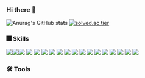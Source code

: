 ### Hi there 👋
![Anurag's GitHub stats](https://github-readme-stats.vercel.app/api?username=juhyemi&show_icons=true&theme=radical) [![solved.ac tier](http://mazassumnida.wtf/api/generate_badge?boj=rlawngp124)](https://solved.ac/rlawngp124)
### 🎆 Skills

<img src="https://img.shields.io/badge/IntelliJ_IDEA-000000?style=flat&logo=intellij-idea&logoColor=white"><img src="https://img.shields.io/badge/GitHub-FFCCCC?style=flat&logo=GitHub&logoColor=white"><img src="https://img.shields.io/badge/Google_Drive-CC6699?style=flat&logo=google-drive&logoColor=white">
<img src="https://img.shields.io/badge/Java-007396?style=flat&logo=OpenJDK&logoColor=white">
<img src="https://img.shields.io/badge/Spring Boot-6DB33F?style=flat&logo=Spring Boot&logoColor=white">
<img src="https://img.shields.io/badge/JavaScript-F7DF1E?style=flat&logo=Javascript&logoColor=white">
<img src="https://img.shields.io/badge/HTML5-E34F26?style=flat-square&logo=html5&logoColor=white"/>
<img src="https://img.shields.io/badge/CSS-1572B6?style=flat&logo=css3&logoColor=white">
<img src="https://img.shields.io/badge/JSP-CC6699?style=flat&logo=Jsp&logoColor=white">
<img src="https://img.shields.io/badge/jQuery-CC6666?style=flat&logo=jQuery&logoColor=white">
<img src="https://img.shields.io/badge/MySQL-4479A1?style=flat&logo=MySQL&logoColor=white">
<img src="https://img.shields.io/badge/MyBatis-660033?style=flat&logo=MyBatis&logoColor=white">
<img src="https://img.shields.io/badge/Slack-4A154B?style=flat&logo=Slack&logoColor=white">
<img src="https://img.shields.io/badge/Notion-FFFF99?style=flat&logo=Notion&logoColor=white">
<img src="https://img.shields.io/badge/Discord-CC9966?style=flat&logo=discord&logoColor=white">
<img src="https://img.shields.io/badge/AWS-FF3333?style=flat&logo=Amazon&logoColor=white"> 
<img src="https://img.shields.io/badge/Apache_Tomcat-CC6699?style=flat&logo=Apache-Tomcat&logoColor=white"> 
<img src="https://img.shields.io/badge/Figma-F24E1E?style=flat&logo=figma&logoColor=white">

### 🛠️ Tools

<!--
**juhyemi/juhyemi** is a ✨ _special_ ✨ repository because its `README.md` (this file) appears on your GitHub profile.

Here are some ideas to get you started:

- 🔭 I’m currently working on ...
- 🌱 I’m currently learning ...
- 👯 I’m looking to collaborate on ...
- 🤔 I’m looking for help with ...
- 💬 Ask me about ...
- 📫 How to reach me: ...
- 😄 Pronouns: ...
- ⚡ Fun fact: ...
-->　　　　　　　　　　　  　　　　　　　　　　　  　　　
